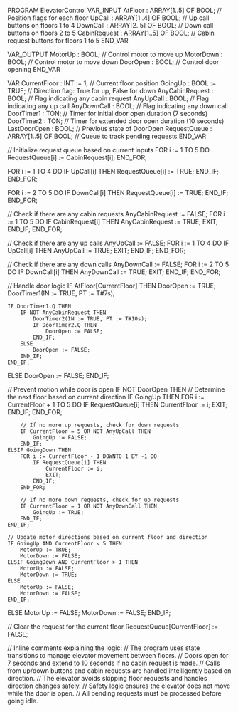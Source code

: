 PROGRAM ElevatorControl
VAR_INPUT
    AtFloor : ARRAY[1..5] OF BOOL; // Position flags for each floor
    UpCall : ARRAY[1..4] OF BOOL;   // Up call buttons on floors 1 to 4
    DownCall : ARRAY[2..5] OF BOOL; // Down call buttons on floors 2 to 5
    CabinRequest : ARRAY[1..5] OF BOOL; // Cabin request buttons for floors 1 to 5
END_VAR

VAR_OUTPUT
    MotorUp : BOOL;      // Control motor to move up
    MotorDown : BOOL;    // Control motor to move down
    DoorOpen : BOOL;     // Control door opening
END_VAR

VAR
    CurrentFloor : INT := 1; // Current floor position
    GoingUp : BOOL := TRUE;  // Direction flag: True for up, False for down
    AnyCabinRequest : BOOL; // Flag indicating any cabin request
    AnyUpCall : BOOL;        // Flag indicating any up call
    AnyDownCall : BOOL;       // Flag indicating any down call
    DoorTimer1 : TON;        // Timer for initial door open duration (7 seconds)
    DoorTimer2 : TON;        // Timer for extended door open duration (10 seconds)
    LastDoorOpen : BOOL;     // Previous state of DoorOpen
    RequestQueue : ARRAY[1..5] OF BOOL; // Queue to track pending requests
END_VAR

// Initialize request queue based on current inputs
FOR i := 1 TO 5 DO
    RequestQueue[i] := CabinRequest[i];
END_FOR;

FOR i := 1 TO 4 DO
    IF UpCall[i] THEN
        RequestQueue[i] := TRUE;
    END_IF;
END_FOR;

FOR i := 2 TO 5 DO
    IF DownCall[i] THEN
        RequestQueue[i] := TRUE;
    END_IF;
END_FOR;

// Check if there are any cabin requests
AnyCabinRequest := FALSE;
FOR i := 1 TO 5 DO
    IF CabinRequest[i] THEN
        AnyCabinRequest := TRUE;
        EXIT;
    END_IF;
END_FOR;

// Check if there are any up calls
AnyUpCall := FALSE;
FOR i := 1 TO 4 DO
    IF UpCall[i] THEN
        AnyUpCall := TRUE;
        EXIT;
    END_IF;
END_FOR;

// Check if there are any down calls
AnyDownCall := FALSE;
FOR i := 2 TO 5 DO
    IF DownCall[i] THEN
        AnyDownCall := TRUE;
        EXIT;
    END_IF;
END_FOR;

// Handle door logic
IF AtFloor[CurrentFloor] THEN
    DoorOpen := TRUE;
    DoorTimer1(IN := TRUE, PT := T#7s);

    IF DoorTimer1.Q THEN
        IF NOT AnyCabinRequest THEN
            DoorTimer2(IN := TRUE, PT := T#10s);
            IF DoorTimer2.Q THEN
                DoorOpen := FALSE;
            END_IF;
        ELSE
            DoorOpen := FALSE;
        END_IF;
    END_IF;
ELSE
    DoorOpen := FALSE;
END_IF;

// Prevent motion while door is open
IF NOT DoorOpen THEN
    // Determine the next floor based on current direction
    IF GoingUp THEN
        FOR i := CurrentFloor + 1 TO 5 DO
            IF RequestQueue[i] THEN
                CurrentFloor := i;
                EXIT;
            END_IF;
        END_FOR;

        // If no more up requests, check for down requests
        IF CurrentFloor = 5 OR NOT AnyUpCall THEN
            GoingUp := FALSE;
        END_IF;
    ELSIF GoingDown THEN
        FOR i := CurrentFloor - 1 DOWNTO 1 BY -1 DO
            IF RequestQueue[i] THEN
                CurrentFloor := i;
                EXIT;
            END_IF;
        END_FOR;

        // If no more down requests, check for up requests
        IF CurrentFloor = 1 OR NOT AnyDownCall THEN
            GoingUp := TRUE;
        END_IF;
    END_IF;

    // Update motor directions based on current floor and direction
    IF GoingUp AND CurrentFloor < 5 THEN
        MotorUp := TRUE;
        MotorDown := FALSE;
    ELSIF GoingDown AND CurrentFloor > 1 THEN
        MotorUp := FALSE;
        MotorDown := TRUE;
    ELSE
        MotorUp := FALSE;
        MotorDown := FALSE;
    END_IF;
ELSE
    MotorUp := FALSE;
    MotorDown := FALSE;
END_IF;

// Clear the request for the current floor
RequestQueue[CurrentFloor] := FALSE;

// Inline comments explaining the logic:
// The program uses state transitions to manage elevator movement between floors.
// Doors open for 7 seconds and extend to 10 seconds if no cabin request is made.
// Calls from up/down buttons and cabin requests are handled intelligently based on direction.
// The elevator avoids skipping floor requests and handles direction changes safely.
// Safety logic ensures the elevator does not move while the door is open.
// All pending requests must be processed before going idle.



